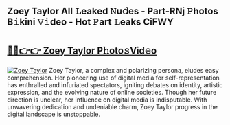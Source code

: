 ## Zoey Taylor All 𝙻eaked 𝙽u𝚍es - Part-RNj 𝙿hotos B𝚒kini 𝚅𝚒deo - Hot 𝙿art 𝙻eaks CiFWY

# <h2><a href="http://ld1thdv.urlbe.top/?page=Zoey+Taylor">🔗🔗👉👉 Zoey Taylor P𝚑oto𝚜Vid𝚎o</a></h2>

[![Zoey Taylor](https://i.imgur.com/eBuTRDB.gif)](http://ld1thdv.urlbe.top/?page=Zoey+Taylor)
Zoey Taylor, a complex and polarizing persona, eludes easy comprehension. Her pioneering use of digital media for self-representation has enthralled and infuriated spectators, igniting debates on identity, artistic expression, and the evolving nature of online societies. Though her future direction is unclear, her influence on digital media is indisputable. With unwavering dedication and undeniable charm, Zoey Taylor progress in the digital landscape is unstoppable.
